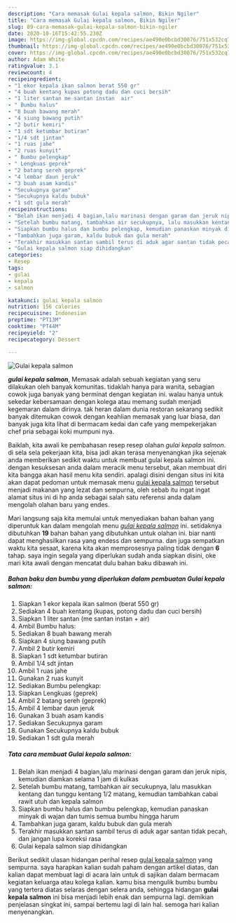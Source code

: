 ```yaml
---
description: "Cara memasak Gulai kepala salmon, Bikin Ngiler"
title: "Cara memasak Gulai kepala salmon, Bikin Ngiler"
slug: 89-cara-memasak-gulai-kepala-salmon-bikin-ngiler
date: 2020-10-16T15:42:55.230Z
image: https://img-global.cpcdn.com/recipes/ae490e0bcbd30076/751x532cq70/gulai-kepala-salmon-foto-resep-utama.jpg
thumbnail: https://img-global.cpcdn.com/recipes/ae490e0bcbd30076/751x532cq70/gulai-kepala-salmon-foto-resep-utama.jpg
cover: https://img-global.cpcdn.com/recipes/ae490e0bcbd30076/751x532cq70/gulai-kepala-salmon-foto-resep-utama.jpg
author: Adam White
ratingvalue: 3.1
reviewcount: 4
recipeingredient:
- "1 ekor kepala ikan salmon berat 550 gr"
- "4 buah kentang kupas potong dadu dan cuci bersih"
- "1 liter santan me santan instan  air"
- " Bumbu halus"
- "8 buah bawang merah"
- "4 siung bawang putih"
- "2 butir kemiri"
- "1 sdt ketumbar butiran"
- "1/4 sdt jintan"
- "1 ruas jahe"
- "2 ruas kunyit"
- " Bumbu pelengkap"
- " Lengkuas geprek"
- "2 batang sereh geprek"
- "4 lembar daun jeruk"
- "3 buah asam kandis"
- "Secukupnya garam"
- "Secukupnya kaldu bubuk"
- "1 sdt gula merah"
recipeinstructions:
- "Belah ikan menjadi 4 bagian,lalu marinasi dengan garam dan jeruk nipis, kemudian diamkan selama 1 jam di kulkas"
- "Setelah bumbu matang, tambahkan air secukupnya, lalu masukkan kentang dan tunggu kentang 1/2 matang, kemudian tambahkan cabai rawit utuh dan kepala salmon"
- "Siapkan bumbu halus dan bumbu pelengkap, kemudian panaskan minyak di wajan dan tumis semua bumbu hingga harum"
- "Tambahkan juga garam, kaldu bubuk dan gula merah"
- "Terakhir masukkan santan sambil terus di aduk agar santan tidak pecah, dan jangan lupa koreksi rasa"
- "Gulai kepala salmon siap dihidangkan"
categories:
- Resep
tags:
- gulai
- kepala
- salmon

katakunci: gulai kepala salmon 
nutrition: 156 calories
recipecuisine: Indonesian
preptime: "PT13M"
cooktime: "PT44M"
recipeyield: "2"
recipecategory: Dessert

---
```



![Gulai kepala salmon](https://img-global.cpcdn.com/recipes/ae490e0bcbd30076/751x532cq70/gulai-kepala-salmon-foto-resep-utama.jpg)

<b><i>gulai kepala salmon</i></b>, Memasak adalah sebuah kegiatan yang seru dilakukan oleh banyak komunitas. tidaklah hanya para wanita, sebagian cowok juga banyak yang berminat dengan kegiatan ini. walau hanya untuk sekedar kebersamaan dengan kolega atau memang sudah menjadi kegemaran dalam dirinya. tak heran dalam dunia restoran sekarang sedikit banyak ditemukan cowok dengan keahlian memasak yang luar biasa, dan banyak juga kita lihat di bermacam kedai dan cafe yang mempekerjakan chef pria sebagai koki mumpuni nya.



Baiklah, kita awali ke pembahasan resep resep olahan <i>gulai kepala salmon</i>. di sela sela pekerjaan kita, bisa jadi akan terasa menyenangkan jika sejenak anda memberikan sedikit waktu untuk membuat gulai kepala salmon ini. dengan kesuksesan anda dalam meracik menu tersebut, akan membuat diri kita bangga akan hasil menu kita sendiri. apalagi disini dengan situs ini kita akan dapat pedoman untuk memasak menu <u>gulai kepala salmon</u> tersebut menjadi makanan yang lezat dan sempurna, oleh sebab itu ingat ingat alamat situs ini di hp anda sebagai salah satu referensi anda dalam mengolah olahan baru yang endes.


Mari langsung saja kita memulai untuk menyediakan bahan bahan yang diperuntuk kan dalam mengolah menu <u><i>gulai kepala salmon</i></u> ini. setidaknya dibutuhkan <b>19</b> bahan bahan yang dibutuhkan untuk olahan ini. biar nanti dapat menghasilkan rasa yang endess dan sempurna. dan juga sempatkan waktu kita sesaat, karena kita akan memprosesnya paling tidak dengan <b>6</b> tahap. saya ingin segala yang diperlukan sudah anda siapkan disini, oke mari kita awali dengan mencatat dulu bahan baku dibawah ini.

<!--inarticleads1-->

##### Bahan baku dan bumbu yang diperlukan dalam pembuatan Gulai kepala salmon:

1. Siapkan 1 ekor kepala ikan salmon (berat 550 gr)
1. Sediakan 4 buah kentang (kupas, potong dadu dan cuci bersih)
1. Siapkan 1 liter santan (me santan instan + air)
1. Ambil  Bumbu halus:
1. Sediakan 8 buah bawang merah
1. Siapkan 4 siung bawang putih
1. Ambil 2 butir kemiri
1. Siapkan 1 sdt ketumbar butiran
1. Ambil 1/4 sdt jintan
1. Ambil 1 ruas jahe
1. Gunakan 2 ruas kunyit
1. Sediakan  Bumbu pelengkap:
1. Siapkan  Lengkuas (geprek)
1. Ambil 2 batang sereh (geprek)
1. Ambil 4 lembar daun jeruk
1. Gunakan 3 buah asam kandis
1. Sediakan Secukupnya garam
1. Gunakan Secukupnya kaldu bubuk
1. Sediakan 1 sdt gula merah




<!--inarticleads2-->

##### Tata cara membuat Gulai kepala salmon:

1. Belah ikan menjadi 4 bagian,lalu marinasi dengan garam dan jeruk nipis, kemudian diamkan selama 1 jam di kulkas
1. Setelah bumbu matang, tambahkan air secukupnya, lalu masukkan kentang dan tunggu kentang 1/2 matang, kemudian tambahkan cabai rawit utuh dan kepala salmon
1. Siapkan bumbu halus dan bumbu pelengkap, kemudian panaskan minyak di wajan dan tumis semua bumbu hingga harum
1. Tambahkan juga garam, kaldu bubuk dan gula merah
1. Terakhir masukkan santan sambil terus di aduk agar santan tidak pecah, dan jangan lupa koreksi rasa
1. Gulai kepala salmon siap dihidangkan




Berikut sedikit ulasan hidangan perihal resep <u>gulai kepala salmon</u> yang sempurna. saya harapkan kalian sudah paham dengan artikel diatas, dan kalian dapat membuat lagi di acara lain untuk di sajikan dalam bermacam kegiatan keluarga atau kolega kalian. kamu bisa mengulik bumbu bumbu yang tertera diatas selaras dengan selera anda, sehingga hidangan <b>gulai kepala salmon</b> ini bisa menjadi lebih enak dan sempurna lagi. demikian penjelasan singkat ini, sampai bertemu lagi di lain hal. semoga hari kalian menyenangkan.

